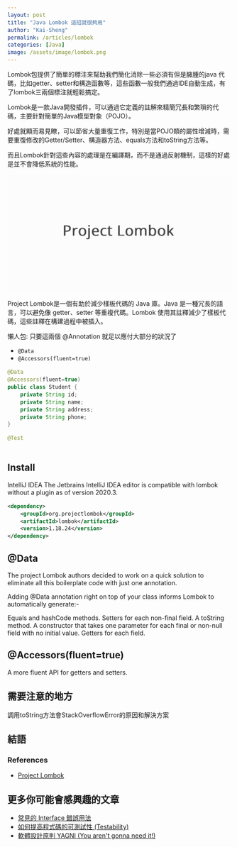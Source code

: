 ```yaml
---
layout: post
title: "Java Lombok 這招就很夠用"
author: "Kai-Sheng"
permalink: /articles/lombok
categories: [Java]
image: /assets/image/lombok.png
--- 
```



Lombok包提供了簡單的標注來幫助我們簡化消除一些必須有但是臃腫的java 代碼，比如getter、setter和構造函數等，這些函數一般我們通過IDE自動生成，有了lombok三兩個標注就輕鬆搞定。

Lombok是一款Java開發插件，可以通過它定義的註解來精簡冗長和繁瑣的代碼，主要針對簡單的Java模型對象（POJO）。

好處就顯而易見瞭，可以節省大量重復工作，特別是當POJO類的屬性增減時，需要重復修改的Getter/Setter、構造器方法、equals方法和toString方法等。

而且Lombok針對這些內容的處理是在編譯期，而不是通過反射機制，這樣的好處是並不會降低系統的性能。


![lombok](/assets/image/lombok.png?style=center)


Project Lombok是一個有助於減少樣板代碼的 Java 庫。Java 是一種冗長的語言，可以避免像 getter、setter 等重複代碼。Lombok 使用其註釋減少了樣板代碼，這些註釋在構建過程中被插入。


懶人包: 只要這兩個 @Annotation 就足以應付大部分的狀況了

- `@Data`
- `@Accessors(fluent=true)`


```java
@Data
@Accessors(fluent=true)
public class Student {
    private String id;
    private String name;
    private String address;
    private String phone;
}
```

```java
@Test
 
```


## **Install**

IntelliJ IDEA
The Jetbrains IntelliJ IDEA editor is compatible with lombok without a plugin as of version 2020.3.

```xml
<dependency>
    <groupId>org.projectlombok</groupId>
    <artifactId>lombok</artifactId>
    <version>1.18.24</version>
</dependency>
```


## **@Data**

The project Lombok authors decided to work on a quick solution to eliminate all this boilerplate code with just one annotation.

Adding @Data annotation right on top of your class informs Lombok to automatically generate:-


Equals and hashCode methods.
Setters for each non-final field.
A toString method.
A constructor that takes one parameter for each final or non-null field with no initial value.
Getters for each field.


## **@Accessors(fluent=true)**


A more fluent API for getters and setters.








## **需要注意的地方**
調用toString方法會StackOverflowError的原因和解決方案
 
## **結語**
 

### **References**
- [Project Lombok](https://projectlombok.org/)

## **更多你可能會感興趣的文章**
- [常見的 Interface 錯誤用法](/articles/anti-pattern-of-java-interface-impl-style)
- [如何提高程式碼的可測試性 (Testability)](/articles/testability)
- [軟體設計原則 YAGNI (You aren't gonna need it!)](/articles/yagni-principle)